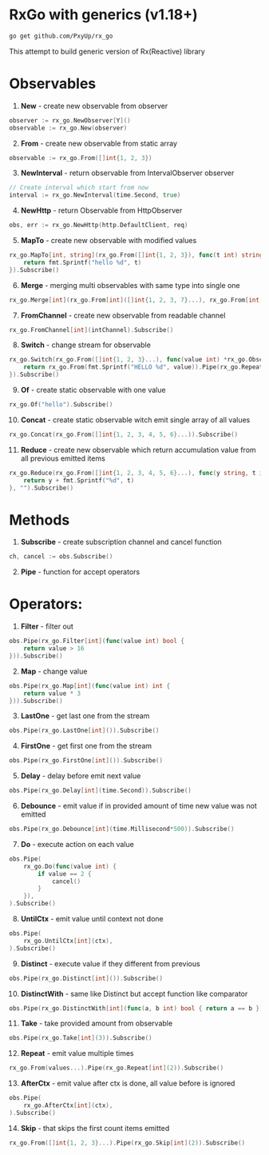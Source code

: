 # RxGo with generics (v1.18+)

```bash
go get github.com/PxyUp/rx_go
```

This attempt to build generic version of Rx(Reactive) library

# Observables
1. **New** - create new observable from observer
```go
observer := rx_go.NewObserver[Y]()
observable := rx_go.New(observer)
```
2. **From** - create new observable from static array
```go
observable := rx_go.From([]int{1, 2, 3})
```
3. **NewInterval** -  return observable from IntervalObserver observer
```go
// Create interval which start from now
interval := rx_go.NewInterval(time.Second, true)
```
4. **NewHttp** - return Observable from HttpObserver
```go
obs, err := rx_go.NewHttp(http.DefaultClient, req)
```
5. **MapTo** - create new observable with modified values
```go
rx_go.MapTo[int, string](rx_go.From([]int{1, 2, 3}), func(t int) string {
	return fmt.Sprintf("hello %d", t)
}).Subscribe()
```
6. **Merge** - merging multi observables with same type into single one
```go
rx_go.Merge[int](rx_go.From[int]([]int{1, 2, 3, 7}...), rx_go.From[int]([]int{4, 5, 6}...)).Subscribe()
```
7. **FromChannel** - create new observable from readable channel
```go
rx_go.FromChannel[int](intChannel).Subscribe()
```
8. **Switch** - change stream for observable
```go
rx_go.Switch(rx_go.From([]int{1, 2, 3}...), func(value int) *rx_go.Observable[string] {
	return rx_go.From(fmt.Sprintf("HELLO %d", value)).Pipe(rx_go.Repeat[string](2))
}).Subscribe()
```
9. **Of** - create static observable with one value
```go
rx_go.Of("hello").Subscribe()
```
10. **Concat** - create static observable witch emit single array of all values
```go
rx_go.Concat(rx_go.From([]int{1, 2, 3, 4, 5, 6}...)).Subscribe()
```
11. **Reduce** - create new observable which return accumulation value from all previous emitted items
```go
rx_go.Reduce(rx_go.From([]int{1, 2, 3, 4, 5, 6}...), func(y string, t int) string {
	return y + fmt.Sprintf("%d", t)
}, "").Subscribe()
```

# Methods
1. **Subscribe** - create subscription channel and cancel function
```go
ch, cancel := obs.Subscribe()
```
2. **Pipe** - function for accept operators

# Operators:
1. **Filter** - filter out
```go
obs.Pipe(rx_go.Filter[int](func(value int) bool {
	return value > 16
})).Subscribe()
```
2. **Map** - change value
```go
obs.Pipe(rx_go.Map[int](func(value int) int {
	return value * 3
})).Subscribe()
```
3. **LastOne** - get last one from the stream
```go
obs.Pipe(rx_go.LastOne[int]()).Subscribe()
```
4. **FirstOne** - get first one from the stream
```go
obs.Pipe(rx_go.FirstOne[int]()).Subscribe()
```
5. **Delay** - delay before emit next value
```go
obs.Pipe(rx_go.Delay[int](time.Second)).Subscribe()
```
6. **Debounce** - emit value if in provided amount of time new value was not emitted
```go
obs.Pipe(rx_go.Debounce[int](time.Millisecond*500)).Subscribe()
```
7. **Do** - execute action on each value
```go
obs.Pipe(
    rx_go.Do(func(value int) {
        if value == 2 {
            cancel()
        }
    }),
).Subscribe()
```
8. **UntilCtx** - emit value until context not done
```go
obs.Pipe(
    rx_go.UntilCtx[int](ctx),
).Subscribe()
```
9. **Distinct** - execute value if they different from previous
```go
obs.Pipe(rx_go.Distinct[int]()).Subscribe()
```
10. **DistinctWith** - same like Distinct but accept function like comparator
```go
obs.Pipe(rx_go.DistinctWith[int](func(a, b int) bool { return a == b })).Subscribe()
```
11. **Take** - take provided amount from observable
```go
obs.Pipe(rx_go.Take[int](3)).Subscribe()
```
12. **Repeat** - emit value multiple times
```go
rx_go.From(values...).Pipe(rx_go.Repeat[int](2)).Subscribe()
```
13. **AfterCtx** - emit value after ctx is done, all value before is ignored
```go
obs.Pipe(
    rx_go.AfterCtx[int](ctx),
).Subscribe()
```
14. **Skip** - that skips the first count items emitted
```go
rx_go.From([]int{1, 2, 3}...).Pipe(rx_go.Skip[int](2)).Subscribe()
```